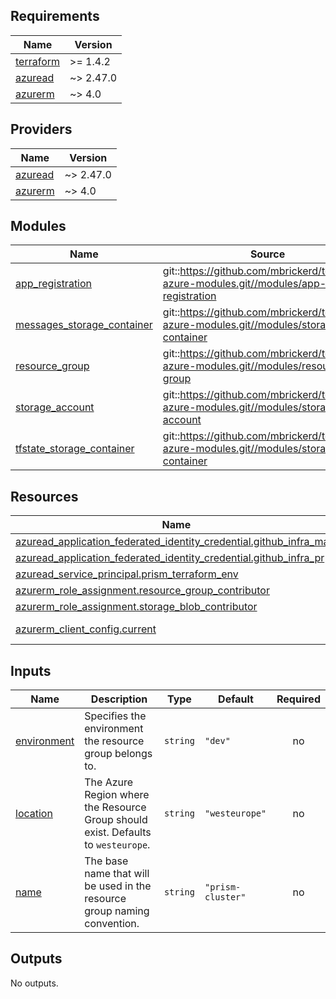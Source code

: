 <!-- BEGIN_TF_DOCS -->
## Requirements

| Name | Version |
|------|---------|
| <a name="requirement_terraform"></a> [terraform](#requirement\_terraform) | >= 1.4.2 |
| <a name="requirement_azuread"></a> [azuread](#requirement\_azuread) | ~> 2.47.0 |
| <a name="requirement_azurerm"></a> [azurerm](#requirement\_azurerm) | ~> 4.0 |

## Providers

| Name | Version |
|------|---------|
| <a name="provider_azuread"></a> [azuread](#provider\_azuread) | ~> 2.47.0 |
| <a name="provider_azurerm"></a> [azurerm](#provider\_azurerm) | ~> 4.0 |

## Modules

| Name | Source | Version |
|------|--------|---------|
| <a name="module_app_registration"></a> [app\_registration](#module\_app\_registration) | git::https://github.com/mbrickerd/terraform-azure-modules.git//modules/app-registration | bf4876f9a6db8f130a27e3baa4b3c1c0400c305b |
| <a name="module_messages_storage_container"></a> [messages\_storage\_container](#module\_messages\_storage\_container) | git::https://github.com/mbrickerd/terraform-azure-modules.git//modules/storage-container | bf4876f9a6db8f130a27e3baa4b3c1c0400c305b |
| <a name="module_resource_group"></a> [resource\_group](#module\_resource\_group) | git::https://github.com/mbrickerd/terraform-azure-modules.git//modules/resource-group | bf4876f9a6db8f130a27e3baa4b3c1c0400c305b |
| <a name="module_storage_account"></a> [storage\_account](#module\_storage\_account) | git::https://github.com/mbrickerd/terraform-azure-modules.git//modules/storage-account | bf4876f9a6db8f130a27e3baa4b3c1c0400c305b |
| <a name="module_tfstate_storage_container"></a> [tfstate\_storage\_container](#module\_tfstate\_storage\_container) | git::https://github.com/mbrickerd/terraform-azure-modules.git//modules/storage-container | bf4876f9a6db8f130a27e3baa4b3c1c0400c305b |

## Resources

| Name | Type |
|------|------|
| [azuread_application_federated_identity_credential.github_infra_main](https://registry.terraform.io/providers/hashicorp/azuread/latest/docs/resources/application_federated_identity_credential) | resource |
| [azuread_application_federated_identity_credential.github_infra_pr](https://registry.terraform.io/providers/hashicorp/azuread/latest/docs/resources/application_federated_identity_credential) | resource |
| [azuread_service_principal.prism_terraform_env](https://registry.terraform.io/providers/hashicorp/azuread/latest/docs/resources/service_principal) | resource |
| [azurerm_role_assignment.resource_group_contributor](https://registry.terraform.io/providers/hashicorp/azurerm/latest/docs/resources/role_assignment) | resource |
| [azurerm_role_assignment.storage_blob_contributor](https://registry.terraform.io/providers/hashicorp/azurerm/latest/docs/resources/role_assignment) | resource |
| [azurerm_client_config.current](https://registry.terraform.io/providers/hashicorp/azurerm/latest/docs/data-sources/client_config) | data source |

## Inputs

| Name | Description | Type | Default | Required |
|------|-------------|------|---------|:--------:|
| <a name="input_environment"></a> [environment](#input\_environment) | Specifies the environment the resource group belongs to. | `string` | `"dev"` | no |
| <a name="input_location"></a> [location](#input\_location) | The Azure Region where the Resource Group should exist. Defaults to `westeurope`. | `string` | `"westeurope"` | no |
| <a name="input_name"></a> [name](#input\_name) | The base name that will be used in the resource group naming convention. | `string` | `"prism-cluster"` | no |

## Outputs

No outputs.
<!-- END_TF_DOCS -->
